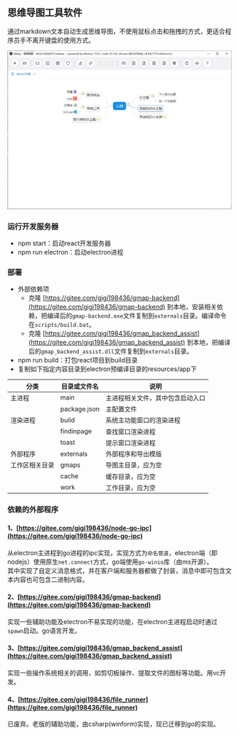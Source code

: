 ## 思维导图工具软件
通过markdown文本自动生成思维导图，不使用鼠标点击和拖拽的方式，更适合程序员手不离开键盘的使用方式。

![](./docs/paper.jpg)


### 运行开发服务器
- npm start：启动react开发服务器
- npm run electron：启动electron进程

### 部署

- 外部依赖项
  - 克隆 [https://gitee.com/gigi198436/gmap-backend](https://gitee.com/gigi198436/gmap-backend) 到本地，安装相关依赖，把编译后的`gmap-backend.exe`文件复制到`externals`目录。编译命令在`scripts/build.bat`。
  - 克隆 [https://gitee.com/gigi198436/gmap_backend_assist](https://gitee.com/gigi198436/gmap_backend_assist) 到本地，把编译后的`gmap_backend_assist.dll`文件复制到`externals`目录。
- npm run build：打包react项目到build目录
- 复制如下指定内容目录到electron预编译目录的resources/app下

| 分类      |目录或文件名| 说明               |
|---------|-|------------------|
| 主进程     | main         | 主进程相关文件，其中包含启动入口 |
|         | package.json | 主配置文件            |
| 渲染进程    | build        | 系统主功能窗口的渲染进程     |
|         | findinpage   | 查找窗口渲染进程         |
|         | toast        | 提示窗口渲染进程         |
| 外部程序    | externals    | 外部程序和导出模版        |
| 工作区相关目录 | gmaps        | 导图主目录，应为空        |
|         | cache        | 缓存目录，应为空         |
|         | work         | 工作目录，应为空         |


### 依赖的外部程序
#### 1、[https://gitee.com/gigi198436/node-go-ipc](https://gitee.com/gigi198436/node-go-ipc)
从electron主进程到go进程的ipc实现，实现方式为`命名管道`，electron端（即nodejs）使用原生`net.connect`方式，go端使用`go-winio`库（由ms开源）。  
其中实现了自定义消息格式，并在客户端和服务器都做了封装，消息中即可包含文本内容也可包含二进制内容。
#### 2、[https://gitee.com/gigi198436/gmap-backend](https://gitee.com/gigi198436/gmap-backend)
实现一些辅助功能及electron不易实现的功能，在electron主进程启动时通过`spawn`启动。go语言开发。
#### 3、[https://gitee.com/gigi198436/gmap_backend_assist](https://gitee.com/gigi198436/gmap_backend_assist)
实现一些操作系统相关的调用，如剪切板操作、提取文件的图标等功能。用vc开发。
#### 4、[https://gitee.com/gigi198436/file_runner](https://gitee.com/gigi198436/file_runner)
已废弃。老版的辅助功能，由csharp(winform)实现，现已迁移到go的实现。

